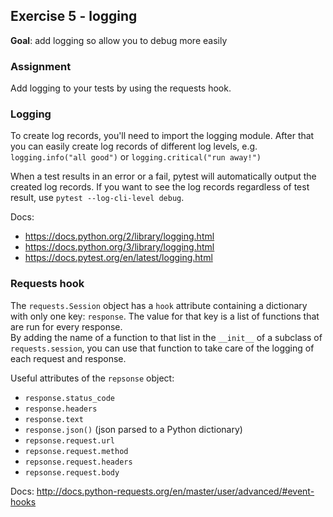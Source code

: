
## Exercise 5 - logging

**Goal**: add logging so allow you to debug more easily

### Assignment
Add logging to your tests by using the requests hook.

### Logging
To create log records, you'll need to import the logging module. After that you can easily create log records of 
different log levels, e.g. `logging.info("all good")` or `logging.critical("run away!")`

When a test results in an error or a fail, pytest will automatically output the created log records. If you want to
see the log records regardless of test result, use `pytest --log-cli-level debug`.

Docs:
- https://docs.python.org/2/library/logging.html
- https://docs.python.org/3/library/logging.html
- https://docs.pytest.org/en/latest/logging.html


### Requests hook
The `requests.Session` object has a `hook` attribute containing a dictionary with only one key: `response`.
The value for that key is a list of functions that are run for every response.    
By adding the name of a function to that list in the `__init__` of a subclass of `requests.session`,
 you can use that function to take care of the logging of each request and response.
 
Useful attributes of the `repsonse` object:
- `response.status_code`
- `response.headers`
- `response.text`
- `response.json()` (json parsed to a Python dictionary)
- `repsonse.request.url`
- `repsonse.request.method`
- `repsonse.request.headers`
- `repsonse.request.body`

Docs: http://docs.python-requests.org/en/master/user/advanced/#event-hooks